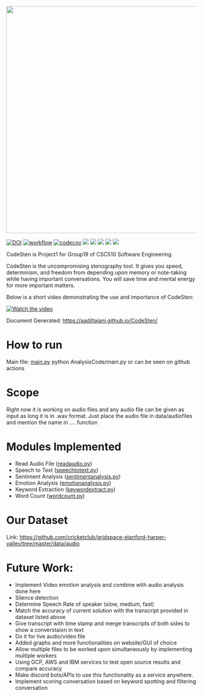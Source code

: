 <p align="center"><img src="https://user-images.githubusercontent.com/112002096/194784570-00e5f8fb-0f5b-4f0c-ba4a-f0651b5b2e13.jpg" height="600px" width="auto"></img></p>

[![DOI](https://zenodo.org/badge/545685037.svg)](https://zenodo.org/badge/latestdoi/545685037)
[![workflow](https://github.com/aadiltajani/CodeSten/actions/workflows/main.yml/badge.svg)](https://github.com/aadiltajani/CodeSten/actions)
[![codecov](https://codecov.io/gh/aadiltajani/CodeSten/branch/main/graph/badge.svg?token=A4xK3vJeTW)](https://codecov.io/gh/aadiltajani/CodeSten)
[![](https://img.shields.io/badge/License-MIT-informational?style=flat&logo=<LOGO_NAME>&logoColor=white&color=2bbc8a)](https://github.com/aadiltajani/CodeSten/blob/main/LICENSE)
![](https://img.shields.io/badge/OS-Linux-Python_informational?style=flat&logo=<LOGO_NAME>&logoColor=white&color=0000FF)
[![](https://img.shields.io/badge/Code-Python-informational?style=flat&logo=<LOGO_NAME>&logoColor=white&color=2bbc8a)](https://www.python.org/download/releases/3.0/)
[![](https://img.shields.io/badge/IDE-IntelliJ_IDEA-informational?style=flat&logo=<LOGO_NAME>&logoColor=white&color=FFA500)](https://www.jetbrains.com/idea/)
[![](https://img.shields.io/badge/Shell-Bash-informational?style=flat&logo=<LOGO_NAME>&logoColor=white&color=2bbc8a)](https://www.gnu.org/software/bash/)

CodeSten is Project1 for Group19 of CSC510 Software Engineering. 

CodeSten is the uncompromising stenography tool. It gives you speed, determinism, and freedom from depending upon memory or note-taking while having important conversations. You will save time and mental energy for more important matters.


Below is a short video demonstrating the use and importance of CodeSten:


[![Watch the video](https://img.youtube.com/vi/yO7Ruh07uh8/hqdefault.jpg)](https://www.youtube.com/watch?v=yO7Ruh07uh8&ab_channel=AadilTajani)

Document Generated: https://aadiltajani.github.io/CodeSten/

# How to run
Main file: [main.py](https://github.com/aadiltajani/CodeSten/blob/main/AnalysisCode/main.py)
python AnalysisCode/main.py 
or can be seen on github actions

# Scope
Right now it is working on audio files and any audio file can be given as input as long it is in .wav format. Just place the audio file in data/audiofiles and mention the name in .... function


# Modules Implemented
- Read Audio File ([readaudio.py](https://github.com/aadiltajani/CodeSten/blob/main/AnalysisCode/readaudio.py))
- Speech to Text ([speechtotext.py](https://github.com/aadiltajani/CodeSten/blob/main/AnalysisCode/speechtotext.py))
- Sentiment Analysis ([sentimentanalysis.py](https://github.com/aadiltajani/CodeSten/blob/main/AnalysisCode/sentimentanalysis.py))
- Emotion Analysis ([emotionanalysis.py](https://github.com/aadiltajani/CodeSten/blob/main/AnalysisCode/emotionanalysis.py))
- Keyword Extraction ([keywordextract.py](https://github.com/aadiltajani/CodeSten/blob/main/AnalysisCode/keywordextract.py))
- Word Count ([wordcount.py](https://github.com/aadiltajani/CodeSten/blob/main/AnalysisCode/wordcount.py))

# Our Dataset
Link: https://github.com/cricketclub/gridspace-stanford-harper-valley/tree/master/data/audio


# Future Work: 
- Implement Video emotion analysis and combine with audio analysis done here
- Silence detection
- Determine Speech Rate of speaker (slow, medium, fast)
- Match the accuracy of current solution with the transcript provided in dataset listed above
- Give transcript with time stamp and merge transcripts of both sides to show a converstaion in text
- Do it for live audio/video file
- Added graphs and more functionalities on website/GUI of choice
- Allow multiple files to be worked upon simultaneously by implementing multiple workers
- Using GCP, AWS and IBM services to test open source results and compare accuracy
- Make discord bots/APIs to use this functionality as a service anywhere.
- Implement scoring conversation based on keyword spotting and filtering conversation
